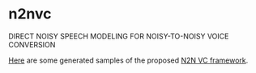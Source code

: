 # n2nvc
DIRECT NOISY SPEECH MODELING FOR NOISY-TO-NOISY VOICE CONVERSION

[Here](https://chaoxiefs.github.io/n2nvc/) are some generated samples of the proposed [N2N VC framework](https://arxiv.org/pdf/2111.07116.pdf).
